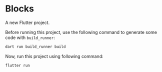 # Blocks

A new Flutter project.

Before running this project, use the following command to generate some code with `build_runner`:

```bash
dart run build_runner build
```

Now, run this project using following command:

```bash
flutter run
```